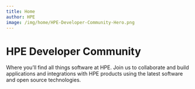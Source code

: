 ```yaml
---
title: Home
author: HPE
image: /img/home/HPE-Developer-Community-Hero.png
---
```

# HPE Developer Community

Where you’ll find all things software at HPE. Join us to collaborate and build applications and integrations with HPE products using the latest software and open source technologies.
